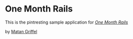 # One Month Rails

This is the pintresting sample application for
[*One Month Rails*](http://onemonthrails.com)

by [Matan Griffel](http://matangriffel.com)